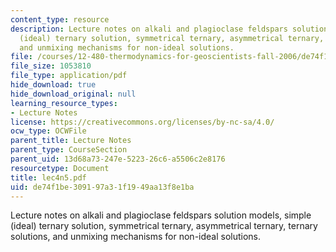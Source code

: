 ```yaml
---
content_type: resource
description: Lecture notes on alkali and plagioclase feldspars solution models, simple
  (ideal) ternary solution, symmetrical ternary, asymmetrical ternary, ternary solutions,
  and unmixing mechanisms for non-ideal solutions.
file: /courses/12-480-thermodynamics-for-geoscientists-fall-2006/de74f1be309197a31f1949aa13f8e1ba_lec4n5.pdf
file_size: 1053810
file_type: application/pdf
hide_download: true
hide_download_original: null
learning_resource_types:
- Lecture Notes
license: https://creativecommons.org/licenses/by-nc-sa/4.0/
ocw_type: OCWFile
parent_title: Lecture Notes
parent_type: CourseSection
parent_uid: 13d68a73-247e-5223-26c6-a5506c2e8176
resourcetype: Document
title: lec4n5.pdf
uid: de74f1be-3091-97a3-1f19-49aa13f8e1ba
---
```

Lecture notes on alkali and plagioclase feldspars solution models, simple (ideal) ternary solution, symmetrical ternary, asymmetrical ternary, ternary solutions, and unmixing mechanisms for non-ideal solutions.